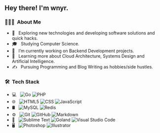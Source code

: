 <h2> Hey there! I'm wnyr.</h2>

<h3> 👨🏻‍💻 &nbsp;About Me </h3>

- 🤔 &nbsp; Exploring new technologies and developing software solutions and quick hacks.
- 🎓 &nbsp; Studying Computer Science.
- 💼 &nbsp; I’m currently working on Backend Development projects.
- 🌱 &nbsp; Learning more about Cloud Architecture, Systems Design and Artificial Intelligence.
- ✍️ &nbsp; Pursuing Programming and Blog Writing as hobbies/side hustles. 

<h3> 🛠 &nbsp;Tech Stack</h3>

- 💻 &nbsp;
  ![Go](https://img.shields.io/badge/-Go-333333?style=flat&logo=go)
  ![PHP](https://img.shields.io/badge/-php-333333?style=flat&logo=php&logoColor=007396)
- 🌐 &nbsp;
  ![HTML5](https://img.shields.io/badge/-HTML5-333333?style=flat&logo=HTML5)
  ![CSS](https://img.shields.io/badge/-CSS-333333?style=flat&logo=CSS3&logoColor=1572B6)
  ![JavaScript](https://img.shields.io/badge/-JavaScript-333333?style=flat&logo=javascript)
- 🛢 &nbsp;
  ![MySQL](https://img.shields.io/badge/-MySQL-333333?style=flat&logo=mysql)
  ![Redis](https://img.shields.io/badge/-Redis-333333?style=flat&logo=Redis)
- ⚙️ &nbsp;
  ![Git](https://img.shields.io/badge/-Git-333333?style=flat&logo=git)
  ![GitHub](https://img.shields.io/badge/-GitHub-333333?style=flat&logo=github)
  ![Markdown](https://img.shields.io/badge/-Markdown-333333?style=flat&logo=markdown)
- 🔧 &nbsp;
  ![Sublime Text](https://img.shields.io/badge/-SublimeText-333333?style=flat&logo=sublime-text&logoColor=007ACC)
  ![Goland](https://img.shields.io/badge/-Goland-333333?style=flat&logo=intellij-IDEA&logoColor=007ACC)
  ![Visual Studio Code](https://img.shields.io/badge/-Visual%20Studio%20Code-333333?style=flat&logo=visual-studio-code&logoColor=007ACC)
- 🖥 &nbsp;
  ![Photoshop](https://img.shields.io/badge/-Photoshop-333333?style=flat&logo=adobe-photoshop)
  ![Illustrator](https://img.shields.io/badge/-Illustrator-333333?style=flat&logo=adobe-illustrator)
<br/>
